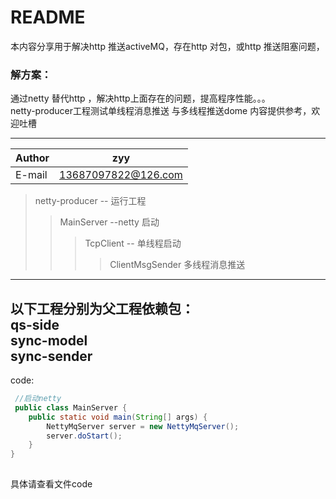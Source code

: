 README
===========================
本内容分享用于解决http 推送activeMQ，存在http 对包，或http 推送阻塞问题，
<br> 
### 解方案：
通过netty 替代http ，解决http上面存在的问题，提高程序性能。。。
<br>
netty-producer工程测试单线程消息推送 与多线程推送dome 内容提供参考，欢迎吐槽

****
	
|Author|zyy|
|----|----
|E-mail|13687097822@126.com

>netty-producer -- 运行工程
>>MainServer --netty 启动
>>> TcpClient -- 单线程启动
>>>> ClientMsgSender 多线程消息推送

***
以下工程分别为父工程依赖包：<br>
qs-side
<br>
sync-model
<br>
sync-sender
---
code:
```java
 //启动netty
 public class MainServer {
	public static void main(String[] args) {
		NettyMqServer server = new NettyMqServer();
		server.doStart();
	}
}
 
 ```
 具体请查看文件code